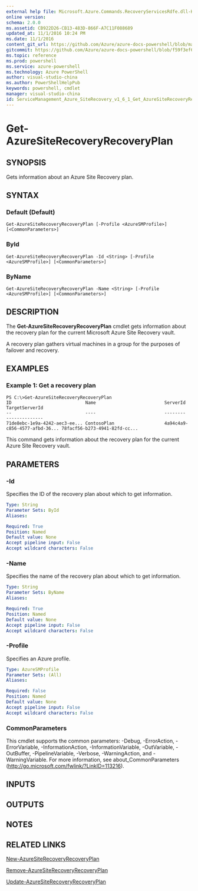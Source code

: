 ```yaml
---
external help file: Microsoft.Azure.Commands.RecoveryServicesRdfe.dll-Help.xml
online version: 
schema: 2.0.0
ms.assetid: CB922D26-CB13-483D-866F-A7C11F088689
updated_at: 11/1/2016 10:24 PM
ms.date: 11/1/2016
content_git_url: https://github.com/Azure/azure-docs-powershell/blob/master/azureps-cmdlets-docs/ServiceManagement/Azure.SiteRecovery/v1.6.1/Get-AzureSiteRecoveryRecoveryPlan.md
gitcommit: https://github.com/Azure/azure-docs-powershell/blob/f59f3ef60bc592383812213e69fd77ba950759ed/azureps-cmdlets-docs/ServiceManagement/Azure.SiteRecovery/v1.6.1/Get-AzureSiteRecoveryRecoveryPlan.md
ms.topic: reference
ms.prod: powershell
ms.service: azure-powershell
ms.technology: Azure PowerShell
author: visual-studio-china
ms.author: PowerShellHelpPub
keywords: powershell, cmdlet
manager: visual-studio-china
id: ServiceManagement_Azure_SiteRecovery_v1_6_1_Get_AzureSiteRecoveryRecoveryPlan_md
---
```


# Get-AzureSiteRecoveryRecoveryPlan

## SYNOPSIS
Gets information about an Azure Site Recovery plan.

## SYNTAX

### Default (Default)
```
Get-AzureSiteRecoveryRecoveryPlan [-Profile <AzureSMProfile>] [<CommonParameters>]
```

### ById
```
Get-AzureSiteRecoveryRecoveryPlan -Id <String> [-Profile <AzureSMProfile>] [<CommonParameters>]
```

### ByName
```
Get-AzureSiteRecoveryRecoveryPlan -Name <String> [-Profile <AzureSMProfile>] [<CommonParameters>]
```

## DESCRIPTION
The **Get-AzureSiteRecoveryRecoveryPlan** cmdlet gets information about the recovery plan for the current Microsoft Azure Site Recovery vault.

A recovery plan gathers virtual machines in a group for the purposes of failover and recovery.

## EXAMPLES

### Example 1: Get a recovery plan
```
PS C:\>Get-AzureSiteRecoveryRecoveryPlan
ID                            Name                          ServerId                      TargetServerId
--                            ----                          --------                      --------------
71de8ebc-1e9a-4242-aec3-ee... ContosoPlan                   4a94c4a9-c856-4577-afbd-36... 78facf56-b273-4941-82fd-cc...
```

This command gets information about the recovery plan for the current Azure Site Recovery vault.

## PARAMETERS

### -Id
Specifies the ID of the recovery plan about which to get information.

```yaml
Type: String
Parameter Sets: ById
Aliases: 

Required: True
Position: Named
Default value: None
Accept pipeline input: False
Accept wildcard characters: False
```

### -Name
Specifies the name of the recovery plan about which to get information.

```yaml
Type: String
Parameter Sets: ByName
Aliases: 

Required: True
Position: Named
Default value: None
Accept pipeline input: False
Accept wildcard characters: False
```

### -Profile
Specifies an Azure profile.

```yaml
Type: AzureSMProfile
Parameter Sets: (All)
Aliases: 

Required: False
Position: Named
Default value: None
Accept pipeline input: False
Accept wildcard characters: False
```

### CommonParameters
This cmdlet supports the common parameters: -Debug, -ErrorAction, -ErrorVariable, -InformationAction, -InformationVariable, -OutVariable, -OutBuffer, -PipelineVariable, -Verbose, -WarningAction, and -WarningVariable. For more information, see about_CommonParameters (http://go.microsoft.com/fwlink/?LinkID=113216).

## INPUTS

## OUTPUTS

## NOTES

## RELATED LINKS

[New-AzureSiteRecoveryRecoveryPlan](xref:ServiceManagement/Azure.SiteRecovery/v1.6.1/New-AzureSiteRecoveryRecoveryPlan.md)

[Remove-AzureSiteRecoveryRecoveryPlan](xref:ServiceManagement/Azure.SiteRecovery/v1.6.1/Remove-AzureSiteRecoveryRecoveryPlan.md)

[Update-AzureSiteRecoveryRecoveryPlan](xref:ServiceManagement/Azure.SiteRecovery/v1.6.1/Update-AzureSiteRecoveryRecoveryPlan.md)


